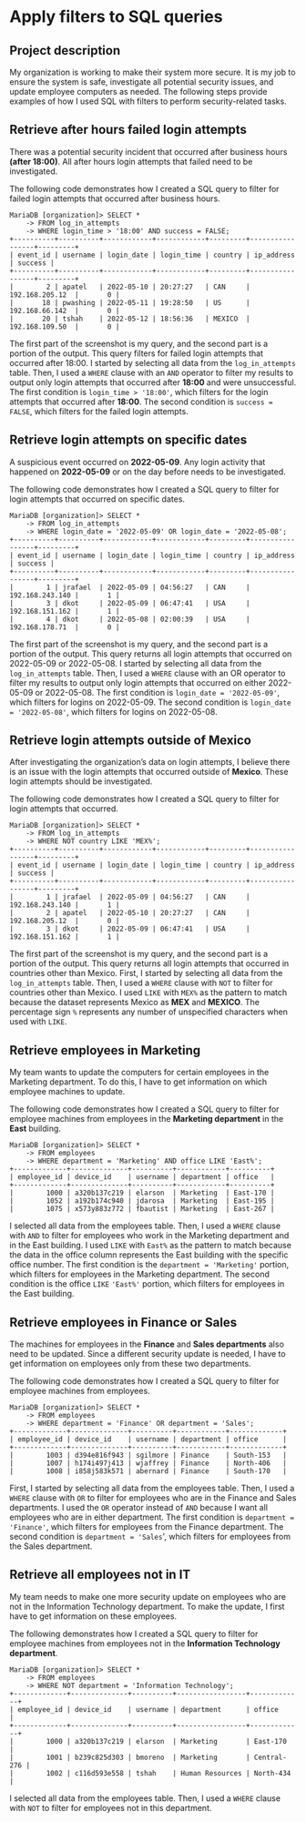 # Apply filters to SQL queries
## Project description
My organization is working to make their system more secure. It is my job to ensure the system is safe, investigate all potential security issues, and update employee computers as needed. The following steps provide examples of how I used SQL with filters to perform security-related tasks.
## Retrieve after hours failed login attempts
There was a potential security incident that occurred after business hours **(after 18:00)**. All after hours login attempts that failed need to be investigated.

The following code demonstrates how I created a SQL query to filter for failed login attempts that occurred after business hours.
```
MariaDB [organization]> SELECT *
    -> FROM log_in_attempts
    -> WHERE login_time > '18:00' AND success = FALSE;
+----------+----------+------------+------------+---------+-----------------+---------+
| event_id | username | login_date | login_time | country | ip_address      | success |
+----------+----------+------------+------------+---------+-----------------+---------+
|        2 | apatel   | 2022-05-10 | 20:27:27   | CAN     | 192.168.205.12  |       0 |
|       18 | pwashing | 2022-05-11 | 19:28:50   | US      | 192.168.66.142  |       0 |
|       20 | tshah    | 2022-05-12 | 18:56:36   | MEXICO  | 192.168.109.50  |       0 |
```
The first part of the screenshot is my query, and the second part is a portion of the output. This query filters for failed login attempts that occurred after 18:00. I started by selecting all data from the `log_in_attempts` table. Then, I used a `WHERE` clause with an `AND` operator to filter my results to output only login attempts that occurred after **18:00** and were unsuccessful. The first condition is `login_time > '18:00'`, which filters for the login attempts that occurred after **18:00**. The second condition is `success = FALSE`, which filters for the failed login attempts. 
## Retrieve login attempts on specific dates
A suspicious event occurred on **2022-05-09**. Any login activity that happened on **2022-05-09** or on the day before needs to be investigated.

The following code demonstrates how I created a SQL query to filter for login attempts that occurred on specific dates.
```
MariaDB [organization]> SELECT * 
    -> FROM log_in_attempts
    -> WHERE login_date = '2022-05-09' OR login_date = '2022-05-08';
+----------+----------+------------+------------+---------+-----------------+---------+
| event_id | username | login_date | login_time | country | ip_address      | success |
+----------+----------+------------+------------+---------+-----------------+---------+
|        1 | jrafael  | 2022-05-09 | 04:56:27   | CAN     | 192.168.243.140 |       1 |
|        3 | dkot     | 2022-05-09 | 06:47:41   | USA     | 192.168.151.162 |       1 |
|        4 | dkot     | 2022-05-08 | 02:00:39   | USA     | 192.168.178.71  |       0 |
```
The first part of the screenshot is my query, and the second part is a portion of the output. This query returns all login attempts that occurred on 2022-05-09 or 2022-05-08. I started by selecting all data from the `log_in_attempts` table. Then, I used a `WHERE` clause with an OR operator to filter my results to output only login attempts that occurred on either 2022-05-09 or 2022-05-08. The first condition is `login_date = '2022-05-09'`, which filters for logins on 2022-05-09. The second condition is `login_date = '2022-05-08'`, which filters for logins on 2022-05-08.
## Retrieve login attempts outside of Mexico
After investigating the organization’s data on login attempts, I believe there is an issue with the login attempts that occurred outside of **Mexico**. These login attempts should be investigated.

The following code demonstrates how I created a SQL query to filter for login attempts that occurred.
```
MariaDB [organization]> SELECT * 
    -> FROM log_in_attempts 
    -> WHERE NOT country LIKE 'MEX%';
+----------+----------+------------+------------+---------+-----------------+---------+
| event_id | username | login_date | login_time | country | ip_address      | success |
+----------+----------+------------+------------+---------+-----------------+---------+
|        1 | jrafael  | 2022-05-09 | 04:56:27   | CAN     | 192.168.243.140 |       1 |
|        2 | apatel   | 2022-05-10 | 20:27:27   | CAN     | 192.168.205.12  |       0 |
|        3 | dkot     | 2022-05-09 | 06:47:41   | USA     | 192.168.151.162 |       1 |
```
The first part of the screenshot is my query, and the second part is a portion of the output. This query returns all login attempts that occurred in countries other than Mexico. First, I started by selecting all data from the `log_in_attempts` table. Then, I used a `WHERE` clause with `NOT` to filter for countries other than Mexico. I used `LIKE` with `MEX%` as the pattern to match because the dataset represents Mexico as **MEX** and **MEXICO**. The percentage sign `%` represents any number of unspecified characters when used with `LIKE`.
## Retrieve employees in Marketing
My team wants to update the computers for certain employees in the Marketing department. To do this, I have to get information on which employee machines to update.

The following code demonstrates how I created a SQL query to filter for employee machines from employees in the **Marketing department** in the **East** building.
```
MariaDB [organization]> SELECT * 
    -> FROM employees
    -> WHERE department = 'Marketing' AND office LIKE 'East%';
+-------------+--------------+----------+------------+----------+
| employee_id | device_id    | username | department | office   |
+-------------+--------------+----------+------------+----------+
|        1000 | a320b137c219 | elarson  | Marketing  | East-170 |
|        1052 | a192b174c940 | jdarosa  | Marketing  | East-195 |
|        1075 | x573y883z772 | fbautist | Marketing  | East-267 |
```
 I selected all data from the employees table. Then, I used a `WHERE` clause with `AND` to filter for employees who work in the Marketing department and in the East building. I used `LIKE` with `East%` as the pattern to match because the data in the office column represents the East building with the specific office number. The first condition is the `department = 'Marketing'` portion, which filters for employees in the Marketing department. The second condition is the office `LIKE` `'East%'` portion, which filters for employees in the East building.
## Retrieve employees in Finance or Sales
The machines for employees in the **Finance** and **Sales departments** also need to be updated. Since a different security update is needed, I have to get information on employees only from these two departments.

The following code demonstrates how I created a SQL query to filter for employee machines from employees.
```
MariaDB [organization]> SELECT *
    -> FROM employees
    -> WHERE department = 'Finance' OR department = 'Sales';
+-------------+--------------+----------+------------+-------------+
| employee_id | device_id    | username | department | office      |
+-------------+--------------+----------+------------+-------------+
|        1003 | d394e816f943 | sgilmore | Finance    | South-153   |
|        1007 | h174i497j413 | wjaffrey | Finance    | North-406   |
|        1008 | i858j583k571 | abernard | Finance    | South-170   |
```
First, I started by selecting all data from the employees table. Then, I used a `WHERE` clause with `OR` to filter for employees who are in the Finance and Sales departments. I used the `OR` operator instead of `AND` because I want all employees who are in either department. The first condition is `department = 'Finance'`, which filters for employees from the Finance department. The second condition is `department = 'Sales`', which filters for employees from the Sales department.
## Retrieve all employees not in IT
My team needs to make one more security update on employees who are not in the Information Technology department. To make the update, I first have to get information on these employees.

The following demonstrates how I created a SQL query to filter for employee machines from employees not in the **Information Technology department**.
```
MariaDB [organization]> SELECT * 
    -> FROM employees
    -> WHERE NOT department = 'Information Technology';
+-------------+--------------+----------+-----------------+-------------+
| employee_id | device_id    | username | department      | office      |
+-------------+--------------+----------+-----------------+-------------+
|        1000 | a320b137c219 | elarson  | Marketing       | East-170    |
|        1001 | b239c825d303 | bmoreno  | Marketing       | Central-276 |
|        1002 | c116d593e558 | tshah    | Human Resources | North-434   |
```
I selected all data from the employees table. Then, I used a `WHERE` clause with `NOT` to filter for employees not in this department.

